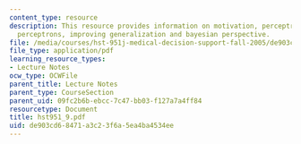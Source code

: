 ```yaml
---
content_type: resource
description: This resource provides information on motivation, perceptrons, multilayer
  perceptrons, improving generalization and bayesian perspective.
file: /media/courses/hst-951j-medical-decision-support-fall-2005/de903cd68471a3c23f6a5ea4ba4534ee_hst951_9.pdf
file_type: application/pdf
learning_resource_types:
- Lecture Notes
ocw_type: OCWFile
parent_title: Lecture Notes
parent_type: CourseSection
parent_uid: 09fc2b6b-ebcc-7c47-bb03-f127a7a4ff84
resourcetype: Document
title: hst951_9.pdf
uid: de903cd6-8471-a3c2-3f6a-5ea4ba4534ee
---
```

